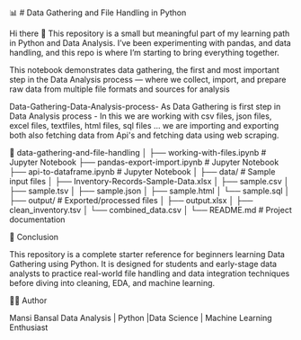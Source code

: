 📊 # Data Gathering and File Handling in Python

Hi there 👋
This repository is a small but meaningful part of my learning path in Python and Data Analysis.
I’ve been experimenting with pandas, and data handling, and this repo is where I’m starting to bring everything together.

This notebook demonstrates data gathering, the first and most important step in the Data Analysis process — where we collect, import, and prepare raw data from multiple file formats and sources for analysis

Data-Gathering-Data-Analysis-process-
As Data Gathering is first step in Data Analysis process - In this we are working with csv files, json files, excel files, textfiles, html files, sql files ... we are importing and exporting both also fetching data from Api's and fetching data using web scraping.

📂 data-gathering-and-file-handling
│
├── working-with-files.ipynb      # Jupyter Notebook
├── pandas-export-import.ipynb      # Jupyter Notebook
├── api-to-dataframe.ipynb      # Jupyter Notebook
│
├── data/                         # Sample input files
│   ├── Inventory-Records-Sample-Data.xlsx
│   ├── sample.csv
│   ├── sample.tsv
│   ├── sample.json
│   ├── sample.html
│   └── sample.sql
│
├── output/                       # Exported/processed files
│   ├── output.xlsx
│   ├── clean_inventory.tsv
│   └── combined_data.csv
│
└── README.md                     # Project documentation


🏁 Conclusion

This repository is a complete starter reference for beginners learning Data Gathering using Python.
It is designed for students and early-stage data analysts to practice real-world file handling and data integration techniques before diving into cleaning, EDA, and machine learning.


👩‍💻 Author

Mansi Bansal
Data Analysis | Python |Data Science | Machine Learning Enthusiast


